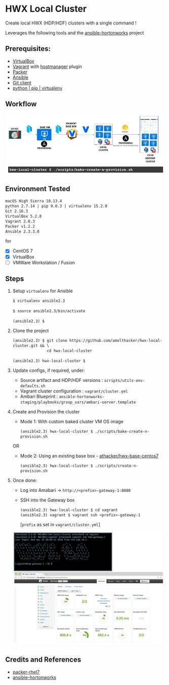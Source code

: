 # HWX Local Cluster

Create local HWX (HDP/HDF) clusters with a single command !

Leverages the following tools and the [ansible-hortonworks](https://github.com/hortonworks/ansible-hortonworks) project

## Prerequisites:

 * [VirtualBox](https://www.virtualbox.org/)
 * [Vagrant](https://www.vagrantup.com/) with [hostmanager](https://github.com/devopsgroup-io/vagrant-hostmanager) plugin
 * [Packer](https://www.packer.io/)
 * [Ansible](https://www.ansible.com/)
 * [Git client](https://git-scm.com/)
 * [python | pip | virtualenv](https://packaging.python.org/guides/installing-using-pip-and-virtualenv/)

## Workflow
 
![workflow](images/workflow.png)


## Environment Tested

   ```
   macOS High Sierra 10.13.4
   python 2.7.14 | pip 9.0.3 | virtualenv 15.2.0 
   Git 2.16.3
   VirtualBox 5.2.8
   Vagrant 2.0.3
   Packer v1.2.2
   Ansible 2.3.3.0
   ```
   for

   - [x] CentOS 7
   - [x] VirtualBox
   - [ ] VMWare Workstation / Fusion

## Steps

 1. Setup `virtualenv` for Ansible
    ```
    $ virtualenv ansible2.3

    $ source ansible2.3/bin/activate

    (ansible2.3) $ 
    ```

2. Clone the project
    ```
    (ansible2.3) $ git clone https://github.com/amolthacker/hwx-local-cluster.git && \
                   cd hwx-local-cluster

    (ansible2.3) hwx-local-cluster $

    ```

3. Update configs, if required, under:
    * Source artifact and HDP/HDF versions : `scripts/utils-env-defaults.sh`
    * Vagrant cluster configuration : `vagrant/cluster.yml`
    * Ambari Blueprint : `ansible-hortonworks-staging/playbooks/group_vars/ambari-server.template`

4. Create and Provision the cluster

    * Mode 1:
      With custom baked cluster VM OS image
      ```
      (ansible2.3) hwx-local-cluster $ ./scripts/bake-create-n-provision.sh
      ```
    OR

    * Mode 2:
      Using an existing base box - [athacker/hwx-base-centos7](https://app.vagrantup.com/athacker/boxes/hwx-base-centos7)
      ```
      (ansible2.3) hwx-local-cluster $ ./scripts/create-n-provision.sh
      ```

5. Once done:

    * Log into Amabari -> `http://<prefix>-gateway-1:8080`

    * SSH into the Gateway box
      ```
      (ansible2.3) hwx-local-cluster $ cd vagrant
      (ansible2.3) vagrant $ vagrant ssh <prefix>-gateway-1
      ```

      [`prefix` as set in `vagrant/cluster.yml`]
      
    ![output](images/out.png)


## Credits and References

 * [packer-rhel7](https://github.com/samdoran/packer-rhel7)
 * [ansible-hortonworks](https://github.com/hortonworks/ansible-hortonworks)